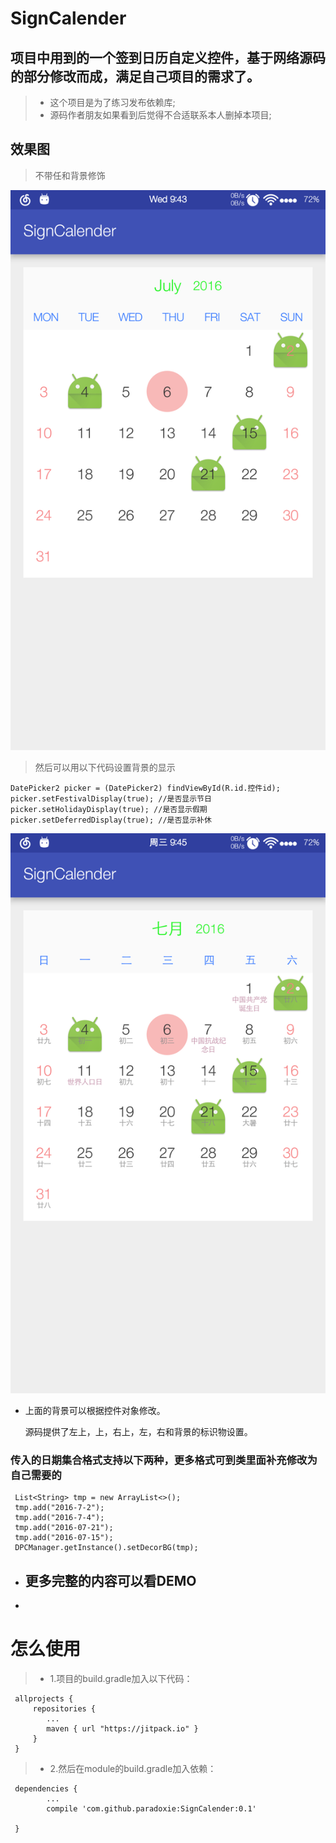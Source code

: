 # SignCalender
## 项目中用到的一个签到日历自定义控件，基于网络源码的部分修改而成，满足自己项目的需求了。

> * 这个项目是为了练习发布依赖库;
> * 源码作者朋友如果看到后觉得不合适联系本人删掉本项目;


## 效果图

>不带任和背景修饰

![](img/Screenshot_20160706-214332.png)


>然后可以用以下代码设置背景的显示

	DatePicker2 picker = (DatePicker2) findViewById(R.id.控件id);
	picker.setFestivalDisplay(true); //是否显示节日
	picker.setHolidayDisplay(true); //是否显示假期
	picker.setDeferredDisplay(true); //是否显示补休

![](img/Screenshot_20160706-214553.png)

* 上面的背景可以根据控件对象修改。

	源码提供了左上，上，右上，左，右和背景的标识物设置。

### 传入的日期集合格式支持以下两种，更多格式可到类里面补充修改为自己需要的

	 List<String> tmp = new ArrayList<>();
	 tmp.add("2016-7-2");
	 tmp.add("2016-7-4");
	 tmp.add("2016-07-21");
	 tmp.add("2016-07-15");
	 DPCManager.getInstance().setDecorBG(tmp);



* ## 更多完整的内容可以看DEMO
*

# 怎么使用
> * 1.项目的build.gradle加入以下代码：

	 allprojects {
		 repositories {
			...
			maven { url "https://jitpack.io" }
		 }
	 }

> * 2.然后在module的build.gradle加入依赖：

	 dependencies {
			...
			compile 'com.github.paradoxie:SignCalender:0.1'

	 }

